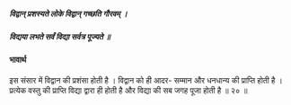 ##### विद्वान् प्रशस्यते लोके विद्वान् गच्छति गौरवम् ।
##### विद्यया लभते सर्वं विद्या सर्वत्र पूज्यते ॥

#### भावार्थ

इस संसार में विद्वान की प्रशंसा होती है । विद्वान को ही आदर- सम्मान और धनधान्य की प्राप्ति होती है । प्रत्येक वस्तु की प्राप्ति विद्या द्वारा ही होती है और विद्या की सब जगह पूजा होती है ॥ २० ॥